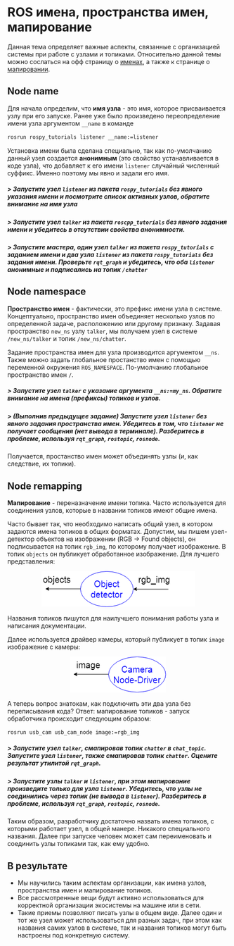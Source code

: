 # ROS имена, пространства имен, мапирование

Данная тема определяет важные аспекты, связанные с организацией системы при работе с узлами и топиками. Относительно данной темы можно сослаться на офф страницу о [именах](http://wiki.ros.org/Names), а также к странице о [мапировании](http://wiki.ros.org/Remapping%20Arguments).

## Node name

Для начала определим, что __имя узла__ - это имя, которое присваивается узлу при его запуске. Ранее уже было произведено переопределение имени узла аргументом `__name` в команде
```bash
rosrun rospy_tutorials listener __name:=listener
```

Установка имени была сделана специально, так как по-умолчанию данный узел создается __анонимным__ (это свойство устанавливается в коде узла), что добавляет к его имени `listener` случайный численный суффикс. Именно поэтому мы явно и задали его имя.

##### > Запустите узел `listener` из пакета `rospy_tutorials` без явного указания имени и посмотрите список активных узлов, обратите внимание на имя узла

##### > Запустите узел `talker` из пакета `roscpp_tutorials` без явного задания имени и убедитесь в отсутствии свойства анонимности. 

##### > Запустите мастера, один узел `talker` из пакета `rospy_tutorials` с заданием имени и два узла `listener` из пакета `rospy_tutorials` без задания имени. Проверьте `rqt_graph` и убедитесь, что оба `listener` анонимные и подписались на топик `/chatter`

## Node namespace

__Пространство имен__ - фактически, это префикс имени узла в системе. Концептуально, пространство имен объединяет несколько узлов по определенной задаче, расположению или другому признаку. Задавая пространство `new_ns` узлу `talker`, мы получаем узел в системе `/new_ns/talker` и топик `/new_ns/chatter`.

Задание пространства имен для узла производится аргументом `__ns`. Также можно задать глобальное простанство имен с помощью переменной окружения `ROS_NAMESPACE`. По-умолчанию глобальное пространство имен `/`.

##### > Запустите узел `talker` с указание аргумента `__ns:=my_ns`. Обратите внимание на имена (префиксы) топиков и узлов.
##### > (Выполнив предыдущее задание) Запустите узел `listener` без явного задания пространства имен. Убедитесь в том, что `listener` не получает сообщения (нет вывода в терминале). Разберитесь в проблеме, используя `rqt_graph`, `rostopic`, `rosnode`.

Получается, простанство имен может объединять узлы (и, как следствие, их топики).

## Node remapping

__Мапирование__ - переназначение имени топика. Часто используется для соединения узлов, которые в названии топиков имеют общие имена.

Часто бывает так, что необходимо написать общий узел, в котором задаются имена топиков в общих форматах. Допустим, мы пишем узел-детектор объектов на изображении (RGB -> Found objects), он подписывается на топик `rgb_img`, по которому получает изображение. В топик `objects` он публикует обработанное изображение. Для лучшего представления:

<p align="center">
<img src="img0/T7_1.png">
</p>

Названия топиков пишутся для наилучшего понимания работы узла и написания документации.

Далее используется драйвер камеры, который публикует в топик `image` изображение с камеры:  

<p align="center">
<img src="img0/T7_2.png">
</p>

А теперь вопрос знатокам, как подключить эти два узла без переписывания кода? Ответ: мапирование топиков - запуск обработчика происходит следующим образом:
```bash
rosrun usb_cam usb_cam_node image:=rgb_img
```

##### > Запустите узел `talker`, смапировав топик `chatter` в `chat_topic`. Запустите узел `listener`, также смапировав топик `chatter`. Оцените результат утилитой `rqt_graph`.

##### > Запустите узлы `talker` и `listener`, при этом мапирование произведите только для узла `listener`. Убедитесь, что узлы не соединились через топик (не вывода в `listener`). Разберитесь в проблеме, используя `rqt_graph`, `rostopic`, `rosnode`.

Таким образом, разработчику достаточно назвать имена топиков, с которыми работает узел, в общей манере. Никакого специального названия. Далее при запуске человек может сам переименовать и соединить узлы топиками так, как ему удобно.

## В результате

- Мы научились таким аспектам организации, как имена узлов, пространства имен и мапирование топиков.
- Все рассмотренные вещи будут активно использоваться для корректной организации экосистемы на машине или в сети.
- Такие приемы позволяют писать узлы в общем виде. Далее один и тот же узел может использоваться для разных задач, при этом как названия самих узлов в системе, так и названия топиков могут быть настроены под конкретную систему.
